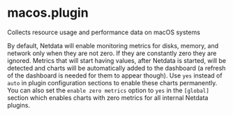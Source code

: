<!--
title: "macos.plugin"
custom_edit_url: https://github.com/netdata/netdata/edit/master/collectors/macos.plugin/README.md
-->

# macos.plugin

Collects resource usage and performance data on macOS systems

By default, Netdata will enable monitoring metrics for disks, memory, and network only when they are not zero. If they are constantly zero they are ignored. Metrics that will start having values, after Netdata is started, will be detected and charts will be automatically added to the dashboard (a refresh of the dashboard is needed for them to appear though). Use `yes` instead of `auto` in plugin configuration sections to enable these charts permanently. You can also set the `enable zero metrics` option to `yes` in the `[global]` section which enables charts with zero metrics for all internal Netdata plugins.


